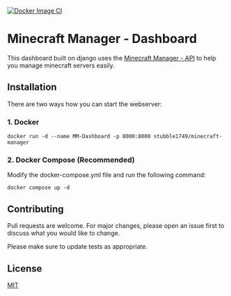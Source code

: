 [![Docker Image CI](https://github.com/samuel-kuhn/MM-Dashboard/actions/workflows/docker-image.yml/badge.svg)](https://github.com/samuel-kuhn/MM-Dashboard/actions/workflows/docker-image.yml)





# Minecraft Manager - Dashboard

This dashboard built on django uses the [Minecraft Manager - API](https://github.com/samuel-kuhn/minecraft-manager-api) to help you manage minecraft servers easily.

## Installation

There are two ways how you can start the webserver:

### 1. Docker

```
docker run -d --name MM-Dashboard -p 8000:8000 stubble1749/minecraft-manager
```

### 2. Docker Compose (Recommended)

Modify the docker-compose.yml file and run the following command:

```
docker compose up -d
```

## Contributing

Pull requests are welcome. For major changes, please open an issue first
to discuss what you would like to change.

Please make sure to update tests as appropriate.

## License

[MIT](https://choosealicense.com/licenses/mit/)
